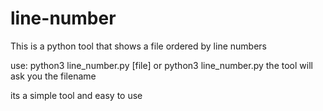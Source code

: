 # line-number
This is a python tool that shows a file  ordered by line numbers 

use:
    python3 line_number.py [file]
or  python3 line_number.py
the tool will ask you the filename

its a simple tool and easy to use
